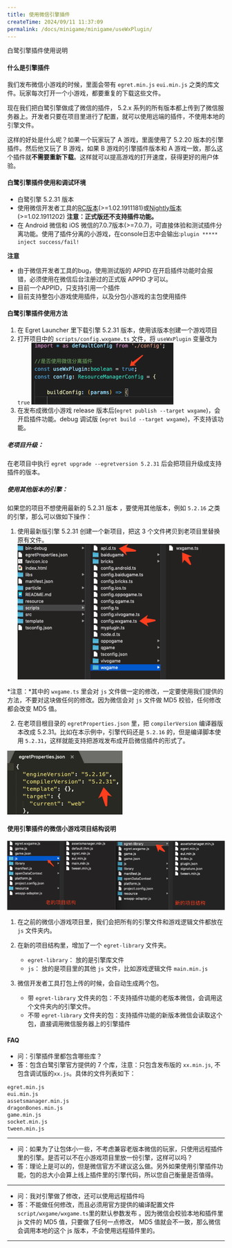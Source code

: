```yaml
---
title: 使用微信引擎插件
createTime: 2024/09/11 11:37:09
permalink: /docs/minigame/minigame/useWxPlugin/
---
```

白鹭引擎插件使用说明


#### 什么是引擎插件
我们发布微信小游戏的时候，里面会带有 `egret.min.js` `eui.min.js` 之类的库文件。玩家每次打开一个小游戏，都要重复的下载这些文件。

现在我们把白鹭引擎做成了微信的插件， 5.2.x 系列的所有版本都上传到了微信服务器上。开发者只要在项目里进行了配置，就可以使用远端的插件，不使用本地的引擎文件。

这样的好处是什么呢？如果一个玩家玩了 A 游戏，里面使用了 5.2.20 版本的引擎插件。然后他又玩了 B 游戏，如果 B 游戏的引擎插件版本和 A 游戏一致，那么这个插件就**不需要重新下载**。这样就可以提高游戏的打开速度，获得更好的用户体验。

#### 白鹭引擎插件使用和调试环境
* 白鹭引擎 5.2.31 版本
* 使用微信开发者工具的[RC版本](https://developers.weixin.qq.com/miniprogram/dev/devtools/rc.html)(>=1.02.1911181)或[Nightly版本](https://developers.weixin.qq.com/miniprogram/dev/devtools/nightly.html)(>=1.02.1911202)  **注意：正式版还不支持插件功能。**
* 在 Android 微信和 iOS 微信的7.0.7版本(>=7.0.7)，可直接体验和测试插件分离功能。使用了插件分离的小游戏，在console日志中会输出:`plugin ***** inject success/fail!`

**注意**

* 由于微信开发者工具的bug，使用测试版的 APPID 在开启插件功能时会报错，必须使用在微信后台注册过的正式版 APPID 才可以。
* 目前一个APPID，只支持引用一个插件
* 目前支持整包小游戏使用插件，以及分包小游戏的主包使用插件


#### 白鹭引擎插件使用方法
1. 在 Egret Launcher 里下载引擎 5.2.31 版本，使用该版本创建一个游戏项目
2. 打开项目中的 `scripts/config.wxgame.ts` 文件，将 `useWxPlugin` 变量改为 `true`
![](p4.png)
3. 在发布成微信小游戏 release 版本后(`egret publish --target wxgame`)，会开启插件功能。debug 调试版 (`egret build --target wxgame`)，不支持该功能。

##### 老项目升级：

在老项目中执行 `egret upgrade --egretversion 5.2.31` 后会把项目升级成支持插件的版本。

##### 使用其他版本的引擎：
如果您的项目不想使用最新的 5.2.31 版本 ，要使用其他版本，例如 `5.2.16` 之类的引擎，那么可以做如下操作：

1. 使用最新版引擎 5.2.31 创建一个新项目，把这 3 个文件拷贝到老项目里替换原有文件。
![](p3.png)

*注意：*其中的 `wxgame.ts` 里会对 `js` 文件做一定的修改，一定要使用我们提供的方法，不要对这块做任何的修改。因为微信会对 `js` 文件做 MD5 校验，任何修改都会改变 MD5 值。


2. 在老项目根目录的 `egretProperties.json` 里，把 `compilerVersion` 编译器版本改成 5.2.31。比如在本示例中，引擎代码还是 `5.2.16` 的，但是编译脚本使用 `5.2.31`，这样就能支持把游戏发布成开启微信插件的形式了。

![](p2.png)

#### 使用引擎插件的微信小游戏项目结构说明
![](p1.png)

1. 在之前的微信小游戏项目里，我们会把所有的引擎文件和游戏逻辑文件都放在 `js` 文件夹内。

2. 在新的项目结构里，增加了一个 `egret-library` 文件夹。
    - `egret-library`： 放的是引擎库文件
    - `js`： 放的是项目里的其他 `js` 文件，比如游戏逻辑文件 `main.min.js`

3. 微信开发者工具打包上传的时候，会自动生成两个包。
    - 带 `egret-library` 文件夹的包：不支持插件功能的老版本微信，会调用这个文件夹内的引擎文件。
    - 不带 `egret-library` 文件夹的包：支持插件功能的新版本微信会读取这个包，直接调用微信服务器上的引擎插件



#### FAQ
* 问：引擎插件里都包含哪些库？
* 答：包含白鹭引擎官方提供的 7 个库，注意：只包含发布版的 `xx.min.js`, 不包含调试版的`xx.js`。具体的文件列表如下：

```
egret.min.js
eui.min.js
assetsmanager.min.js
dragonBones.min.js
game.min.js
socket.min.js
tween.min.js
```

-----
* 问：如果为了让包体小一些，不考虑兼容老版本微信的玩家，只使用远程插件里的引擎。是否可以不在小游戏项目里放一份引擎，这样可以吗？
* 答：理论上是可以的，但是微信官方不建议这么做。另外如果使用引擎插件功能，包的总大小会算上线上插件里的引擎代码，所以您自己衡量是否值得。

-----
* 问：我对引擎做了修改，还可以使用远程插件吗
* 答：不能做任何修改，而且必须用官方提供的编译配置文件 `script/wxgame/wxgame.ts`里的默认参数发布 。因为微信会校验本地和插件里 js 文件的 MD5 值，只要做了任何一点修改， MD5 值就会不一致，那么微信会调用本地的这个 js 版本，不会使用远程插件里的。

-----

